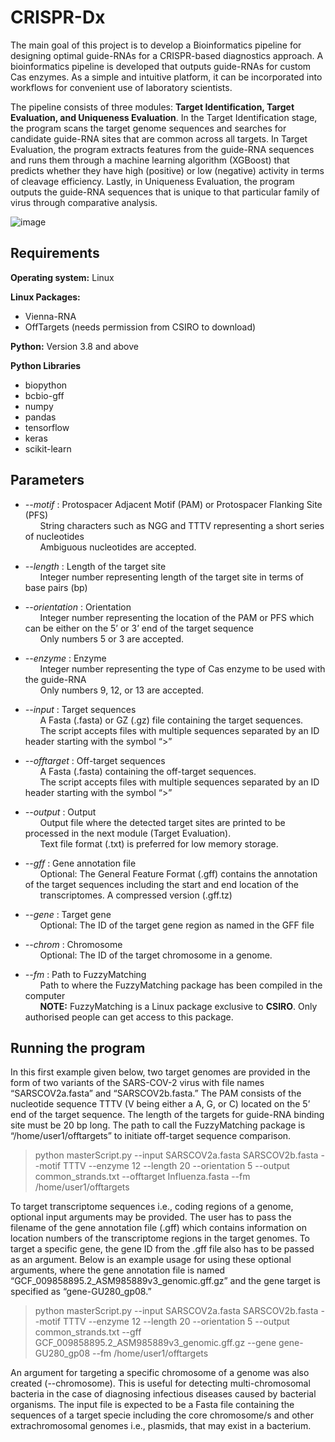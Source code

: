 # CRISPR-Dx

The main goal of this project is to develop a Bioinformatics pipeline for designing optimal guide-RNAs for a CRISPR-based diagnostics approach. A bioinformatics pipeline is developed that outputs guide-RNAs for custom Cas enzymes. As a simple and intuitive platform, it can be incorporated into workflows for convenient use of laboratory scientists. 

The pipeline consists of three modules: **Target Identification, Target Evaluation, and Uniqueness Evaluation**. In the Target Identification stage, the program scans the target genome sequences and searches for candidate guide-RNA sites that are common across all targets. In Target Evaluation, the program extracts features from the guide-RNA sequences and runs them through a machine learning algorithm (XGBoost) that predicts whether they have high (positive) or low (negative) activity in terms of cleavage efficiency. Lastly, in Uniqueness Evaluation, the program outputs the guide-RNA sequences that is unique to that particular family of virus through comparative analysis. 

![image](https://github.com/camille-codes/CRISPR-Dx/assets/63538087/5d287ea5-090d-4c43-ad29-d406bf4c59fa)

## Requirements

**Operating system:** Linux

**Linux Packages:**
* Vienna-RNA
* OffTargets (needs permission from CSIRO to download)

**Python:** Version 3.8 and above

**Python Libraries**
* biopython
* bcbio-gff
* numpy
* pandas
* tensorflow
* keras
* scikit-learn

## Parameters

* *--motif* : Protospacer Adjacent Motif (PAM) or Protospacer Flanking Site (PFS)\
  &nbsp;&nbsp;&nbsp;&nbsp;&nbsp;&nbsp;String characters such as NGG and TTTV representing a short series of nucleotides\
  &nbsp;&nbsp;&nbsp;&nbsp;&nbsp;&nbsp;Ambiguous nucleotides are accepted.

* *--length* : Length of the target site \
  &nbsp;&nbsp;&nbsp;&nbsp;&nbsp;&nbsp;Integer number representing length of the target site in terms of base pairs (bp)

* *--orientation* : Orientation	\
  &nbsp;&nbsp;&nbsp;&nbsp;&nbsp;&nbsp;Integer number representing the location of the PAM or PFS which can be either on the 5’ or 3’ end of the target sequence\
  &nbsp;&nbsp;&nbsp;&nbsp;&nbsp;&nbsp;Only numbers 5 or 3 are accepted.

* *--enzyme* : Enzyme	\
  &nbsp;&nbsp;&nbsp;&nbsp;&nbsp;&nbsp;Integer number representing the type of Cas enzyme to be used with the guide-RNA\
  &nbsp;&nbsp;&nbsp;&nbsp;&nbsp;&nbsp;Only numbers 9, 12, or 13 are accepted.
  
* *--input* : Target sequences\
  &nbsp;&nbsp;&nbsp;&nbsp;&nbsp;&nbsp;A Fasta (.fasta) or GZ (.gz) file containing the target sequences.\
  &nbsp;&nbsp;&nbsp;&nbsp;&nbsp;&nbsp;The script accepts files with multiple sequences separated by an ID header starting with the symbol “>”
  
* *--offtarget* : Off-target sequences\
  &nbsp;&nbsp;&nbsp;&nbsp;&nbsp;&nbsp;A Fasta (.fasta) containing the off-target sequences.\
  &nbsp;&nbsp;&nbsp;&nbsp;&nbsp;&nbsp;The script accepts files with multiple sequences separated by an ID header starting with the symbol “>”

* *--output* : Output\
  &nbsp;&nbsp;&nbsp;&nbsp;&nbsp;&nbsp;Output file where the detected target sites are printed to be processed in the next module (Target Evaluation).\
  &nbsp;&nbsp;&nbsp;&nbsp;&nbsp;&nbsp;Text file format (.txt) is preferred for low memory storage.
  
* *--gff* : Gene annotation file\
  &nbsp;&nbsp;&nbsp;&nbsp;&nbsp;&nbsp;Optional: The General Feature Format (.gff) contains the annotation of the target sequences including the start and end location of the      &nbsp;&nbsp;&nbsp;&nbsp;&nbsp;&nbsp;transcriptomes. A compressed version (.gff.tz) 

* *--gene* : Target gene\
  &nbsp;&nbsp;&nbsp;&nbsp;&nbsp;&nbsp;Optional: The ID of the target gene region as named in the GFF file

* *--chrom* : Chromosome\
  &nbsp;&nbsp;&nbsp;&nbsp;&nbsp;&nbsp;Optional: The ID of the target chromosome in a genome. 

* *--fm* : Path to FuzzyMatching\
  &nbsp;&nbsp;&nbsp;&nbsp;&nbsp;&nbsp;Path to where the FuzzyMatching package has been compiled in the computer\
  &nbsp;&nbsp;&nbsp;&nbsp;&nbsp;&nbsp;**NOTE:** FuzzyMatching is a Linux package exclusive to **CSIRO**. Only authorised people can get access to this package. 

## Running the program

In this first example given below, two target genomes are provided in the form of two variants of the SARS-COV-2 virus with file names “SARSCOV2a.fasta” and “SARSCOV2b.fasta.” The PAM consists of the nucleotide sequence TTTV (V being either a A, G, or C) located on the 5’ end of the target sequence. The length of the targets for guide-RNA binding site must be 20 bp long. The path to call the FuzzyMatching package is “/home/user1/offtargets” to initiate off-target sequence comparison.

> python masterScript.py --input SARSCOV2a.fasta SARSCOV2b.fasta --motif TTTV --enzyme 12 --length 20 --orientation 5 --output common_strands.txt --offtarget Influenza.fasta --fm /home/user1/offtargets

To target transcriptome sequences i.e., coding regions of a genome, optional input
arguments may be provided. The user has to pass the filename of the gene annotation file (.gff) which contains information on location numbers of the transcriptome regions in the target genomes. To target a specific gene, the gene ID from the .gff file also has to be passed as an argument. Below is an example usage for using these optional arguments, where the gene annotation file is named “GCF_009858895.2_ASM985889v3_genomic.gff.gz” and the gene target is specified as “gene-GU280_gp08.” 

> python masterScript.py --input SARSCOV2a.fasta SARSCOV2b.fasta --motif TTTV --enzyme 12 --length 20 --orientation 5 --output common_strands.txt
--gff GCF_009858895.2_ASM985889v3_genomic.gff.gz --gene gene-GU280_gp08 --fm /home/user1/offtargets

An argument for targeting a specific chromosome of a genome was also created (--chromosome). This is useful for detecting multi-chromosomal bacteria in the case of diagnosing infectious diseases caused by bacterial organisms. The input file is expected to be a Fasta file containing the sequences of a target specie including the core chromosome/s and other extrachromosomal genomes i.e., plasmids, that may exist in a bacterium. 


